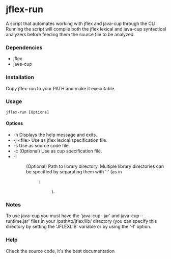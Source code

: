 # jflex-run
A script that automates working with jflex and java-cup through the CLI.
Running the script will compile both the jflex lexical and java-cup syntactical analyzers before feeding them the source file to be analyzed.

### Dependencies
- jflex
- java-cup

### Installation
Copy jflex-run to your PATH and make it executable.


### Usage
`jflex-run [Options]`

#### Options
- -h          Displays the help message and exits.
- -j \<file\>   Use <file> as jflex lexical specification file.
- -s <file>   Use <file> as source code file.
- -c <file>   (Optional) Use <file> as cup specification file.
- -l <dir>    (Optional) Path to library directory. Multiple library directories can be specified by separating them with ':' (as in <dir>:<dir>).

### Notes
To use java-cup you must have the 'java-cup-<version>.jar' and java-cup-<version>-runtime.jar' files in your /path/to/jflex/lib/ directory (you can specify this directory by setting the 'JFLEXLIB' variable or by using the '-l' option.

### Help
Check the source code, it's the best documentation
